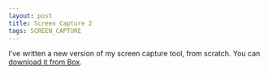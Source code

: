 ```yaml
---
layout: post
title: Screen Capture 2
tags: SCREEN_CAPTURE
---
```


I’ve written a new version of my screen capture tool, from scratch. You can [download it from Box](https://app.box.com/s/4lwepaw898f5ir3bv1dy).